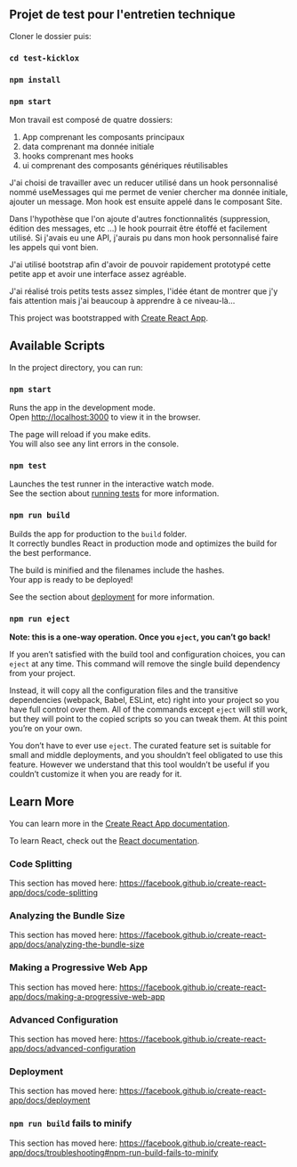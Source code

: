 ## Projet de test pour l'entretien technique

Cloner le dossier puis:

### `cd test-kicklox`

### `npm install`

### `npm start`

Mon travail est composé de quatre dossiers:

1. App comprenant les composants principaux
2. data comprenant ma donnée initiale
3. hooks comprenant mes hooks
4. ui comprenant des composants génériques réutilisables

J'ai choisi de travailler avec un reducer utilisé dans un hook personnalisé nommé useMessages qui me permet de venier chercher ma donnée initiale, ajouter un message. Mon hook est ensuite appelé dans le composant Site.

Dans l'hypothèse que l'on ajoute d'autres fonctionnalités (suppression, édition des messages, etc ...) le hook pourrait être étoffé et facilement utilisé. Si j'avais eu une API, j'aurais pu dans mon hook personnalisé faire les appels qui vont bien.

J'ai utilisé bootstrap afin d'avoir de pouvoir rapidement prototypé cette petite app et avoir une interface assez agréable.

J'ai réalisé trois petits tests assez simples, l'idée étant de montrer que j'y fais attention mais j'ai beaucoup à apprendre à ce niveau-là...

This project was bootstrapped with [Create React App](https://github.com/facebook/create-react-app).

## Available Scripts

In the project directory, you can run:

### `npm start`

Runs the app in the development mode.<br />
Open [http://localhost:3000](http://localhost:3000) to view it in the browser.

The page will reload if you make edits.<br />
You will also see any lint errors in the console.

### `npm test`

Launches the test runner in the interactive watch mode.<br />
See the section about [running tests](https://facebook.github.io/create-react-app/docs/running-tests) for more information.

### `npm run build`

Builds the app for production to the `build` folder.<br />
It correctly bundles React in production mode and optimizes the build for the best performance.

The build is minified and the filenames include the hashes.<br />
Your app is ready to be deployed!

See the section about [deployment](https://facebook.github.io/create-react-app/docs/deployment) for more information.

### `npm run eject`

**Note: this is a one-way operation. Once you `eject`, you can’t go back!**

If you aren’t satisfied with the build tool and configuration choices, you can `eject` at any time. This command will remove the single build dependency from your project.

Instead, it will copy all the configuration files and the transitive dependencies (webpack, Babel, ESLint, etc) right into your project so you have full control over them. All of the commands except `eject` will still work, but they will point to the copied scripts so you can tweak them. At this point you’re on your own.

You don’t have to ever use `eject`. The curated feature set is suitable for small and middle deployments, and you shouldn’t feel obligated to use this feature. However we understand that this tool wouldn’t be useful if you couldn’t customize it when you are ready for it.

## Learn More

You can learn more in the [Create React App documentation](https://facebook.github.io/create-react-app/docs/getting-started).

To learn React, check out the [React documentation](https://reactjs.org/).

### Code Splitting

This section has moved here: https://facebook.github.io/create-react-app/docs/code-splitting

### Analyzing the Bundle Size

This section has moved here: https://facebook.github.io/create-react-app/docs/analyzing-the-bundle-size

### Making a Progressive Web App

This section has moved here: https://facebook.github.io/create-react-app/docs/making-a-progressive-web-app

### Advanced Configuration

This section has moved here: https://facebook.github.io/create-react-app/docs/advanced-configuration

### Deployment

This section has moved here: https://facebook.github.io/create-react-app/docs/deployment

### `npm run build` fails to minify

This section has moved here: https://facebook.github.io/create-react-app/docs/troubleshooting#npm-run-build-fails-to-minify
